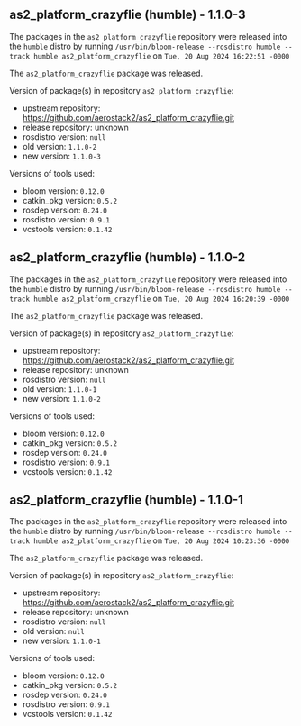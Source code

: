 ## as2_platform_crazyflie (humble) - 1.1.0-3

The packages in the `as2_platform_crazyflie` repository were released into the `humble` distro by running `/usr/bin/bloom-release --rosdistro humble --track humble as2_platform_crazyflie` on `Tue, 20 Aug 2024 16:22:51 -0000`

The `as2_platform_crazyflie` package was released.

Version of package(s) in repository `as2_platform_crazyflie`:

- upstream repository: https://github.com/aerostack2/as2_platform_crazyflie.git
- release repository: unknown
- rosdistro version: `null`
- old version: `1.1.0-2`
- new version: `1.1.0-3`

Versions of tools used:

- bloom version: `0.12.0`
- catkin_pkg version: `0.5.2`
- rosdep version: `0.24.0`
- rosdistro version: `0.9.1`
- vcstools version: `0.1.42`


## as2_platform_crazyflie (humble) - 1.1.0-2

The packages in the `as2_platform_crazyflie` repository were released into the `humble` distro by running `/usr/bin/bloom-release --rosdistro humble --track humble as2_platform_crazyflie` on `Tue, 20 Aug 2024 16:20:39 -0000`

The `as2_platform_crazyflie` package was released.

Version of package(s) in repository `as2_platform_crazyflie`:

- upstream repository: https://github.com/aerostack2/as2_platform_crazyflie.git
- release repository: unknown
- rosdistro version: `null`
- old version: `1.1.0-1`
- new version: `1.1.0-2`

Versions of tools used:

- bloom version: `0.12.0`
- catkin_pkg version: `0.5.2`
- rosdep version: `0.24.0`
- rosdistro version: `0.9.1`
- vcstools version: `0.1.42`


## as2_platform_crazyflie (humble) - 1.1.0-1

The packages in the `as2_platform_crazyflie` repository were released into the `humble` distro by running `/usr/bin/bloom-release --rosdistro humble --track humble as2_platform_crazyflie` on `Tue, 20 Aug 2024 10:23:36 -0000`

The `as2_platform_crazyflie` package was released.

Version of package(s) in repository `as2_platform_crazyflie`:

- upstream repository: https://github.com/aerostack2/as2_platform_crazyflie.git
- release repository: unknown
- rosdistro version: `null`
- old version: `null`
- new version: `1.1.0-1`

Versions of tools used:

- bloom version: `0.12.0`
- catkin_pkg version: `0.5.2`
- rosdep version: `0.24.0`
- rosdistro version: `0.9.1`
- vcstools version: `0.1.42`


